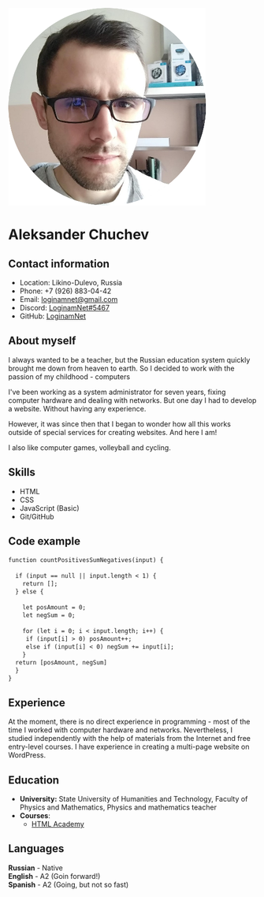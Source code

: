 ![avatar](assets/img/logo_img/cv-photo-circle.png)
# Aleksander Chuchev
## Contact information
- Location: Likino-Dulevo, Russia
- Phone: +7 (926) 883-04-42
- Email: loginamnet@gmail.com
- Discord: [LoginamNet#5467](https://discordapp.com/users/LoginamNet#5467/)
- GitHub: [LoginamNet](https://github.com/LoginamNet)
## About myself
I always wanted to be a teacher, but the Russian education system quickly brought me down from heaven to earth. So I decided to work with the passion of my childhood - computers

I've been working as a system administrator for seven years, fixing computer hardware and dealing with networks. But one day I had to develop a website. Without having any experience.

However, it was since then that I began to wonder how all this works outside of special services for creating websites. And here I am!

I also like computer games, volleyball and cycling. 
## Skills
- HTML
- CSS
- JavaScript (Basic)
- Git/GitHub

## Code example
```
function countPositivesSumNegatives(input) {
  
  if (input == null || input.length < 1) {
    return [];
  } else {

    let posAmount = 0;
    let negSum = 0;

    for (let i = 0; i < input.length; i++) {
     if (input[i] > 0) posAmount++;
     else if (input[i] < 0) negSum += input[i];
    }
  return [posAmount, negSum]
  }
}
```
## Experience
At the moment, there is no direct experience in programming - most of the time I worked with computer hardware and networks. Nevertheless, I studied independently with the help of materials from the Internet and free entry-level courses. I have experience in creating a multi-page website on WordPress.
## Education
+ **University:** State University of Humanities and Technology, Faculty of Physics and Mathematics, Physics and mathematics teacher
+ **Courses**:
    - [HTML Academy](https://htmlacademy.ru/profile/loginamnet)
## Languages
**Russian** - Native  
**English** - A2 (Goin forward!)  
**Spanish** - A2 (Going, but not so fast)
